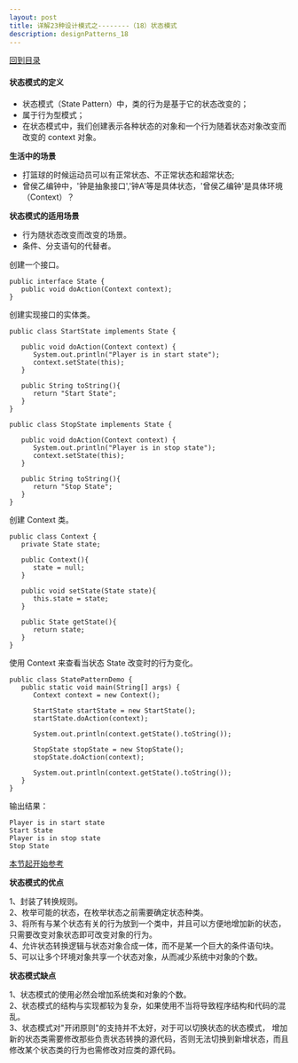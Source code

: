 ```yaml
---
layout: post
title: 详解23种设计模式之--------（18）状态模式
description: designPatterns_18
---
```


[回到目录](./designPatterns#directory)

#### 状态模式的定义
* 状态模式（State Pattern）中，类的行为是基于它的状态改变的；
* 属于行为型模式；
* 在状态模式中，我们创建表示各种状态的对象和一个行为随着状态对象改变而改变的 context 对象。

**生活中的场景**
* 打篮球的时候运动员可以有正常状态、不正常状态和超常状态;
* 曾侯乙编钟中，'钟是抽象接口','钟A'等是具体状态，'曾侯乙编钟'是具体环境（Context）？

**状态模式的适用场景**
* 行为随状态改变而改变的场景。  
* 条件、分支语句的代替者。
 
创建一个接口。
```
public interface State {
   public void doAction(Context context);
}
```
创建实现接口的实体类。
```
public class StartState implements State {
 
   public void doAction(Context context) {
      System.out.println("Player is in start state");
      context.setState(this); 
   }
 
   public String toString(){
      return "Start State";
   }
}
```
```
public class StopState implements State {
 
   public void doAction(Context context) {
      System.out.println("Player is in stop state");
      context.setState(this); 
   }
 
   public String toString(){
      return "Stop State";
   }
}
```
创建 Context 类。
```
public class Context {
   private State state;
 
   public Context(){
      state = null;
   }
 
   public void setState(State state){
      this.state = state;     
   }
 
   public State getState(){
      return state;
   }
}
```
使用 Context 来查看当状态 State 改变时的行为变化。
```
public class StatePatternDemo {
   public static void main(String[] args) {
      Context context = new Context();
 
      StartState startState = new StartState();
      startState.doAction(context);
 
      System.out.println(context.getState().toString());
 
      StopState stopState = new StopState();
      stopState.doAction(context);
 
      System.out.println(context.getState().toString());
   }
}
```
输出结果：
```
Player is in start state
Start State
Player is in stop state
Stop State
```
[本节起开始参考](https://www.runoob.com/design-pattern/state-pattern.html)

**状态模式的优点**

1、封装了转换规则。  
2、枚举可能的状态，在枚举状态之前需要确定状态种类。  
3、将所有与某个状态有关的行为放到一个类中，并且可以方便地增加新的状态，只需要改变对象状态即可改变对象的行为。  
4、允许状态转换逻辑与状态对象合成一体，而不是某一个巨大的条件语句块。  
5、可以让多个环境对象共享一个状态对象，从而减少系统中对象的个数。

**状态模式缺点**

1、状态模式的使用必然会增加系统类和对象的个数。   
2、状态模式的结构与实现都较为复杂，如果使用不当将导致程序结构和代码的混乱。  
3、状态模式对"开闭原则"的支持并不太好，对于可以切换状态的状态模式，
 增加新的状态类需要修改那些负责状态转换的源代码，否则无法切换到新增状态，而且修改某个状态类的行为也需修改对应类的源代码。 

